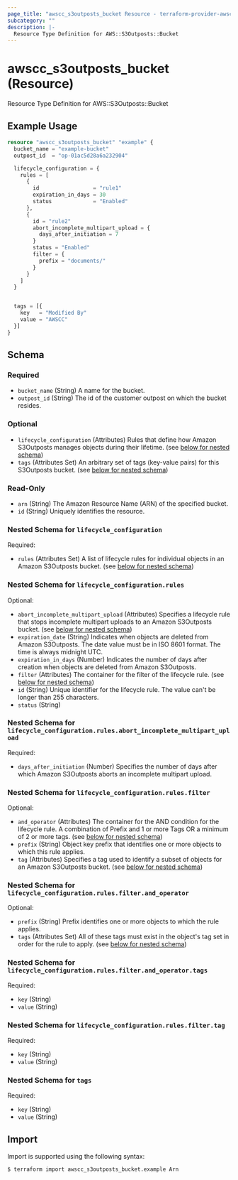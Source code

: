 ```yaml
---
page_title: "awscc_s3outposts_bucket Resource - terraform-provider-awscc"
subcategory: ""
description: |-
  Resource Type Definition for AWS::S3Outposts::Bucket
---
```


# awscc_s3outposts_bucket (Resource)

Resource Type Definition for AWS::S3Outposts::Bucket

## Example Usage

```terraform
resource "awscc_s3outposts_bucket" "example" {
  bucket_name = "example-bucket"
  outpost_id  = "op-01ac5d28a6a232904"

  lifecycle_configuration = {
    rules = [
      {
        id                 = "rule1"
        expiration_in_days = 30
        status             = "Enabled"
      },
      {
        id = "rule2"
        abort_incomplete_multipart_upload = {
          days_after_initiation = 7
        }
        status = "Enabled"
        filter = {
          prefix = "documents/"
        }
      }
    ]
  }


  tags = [{
    key   = "Modified By"
    value = "AWSCC"
  }]
}
```

<!-- schema generated by tfplugindocs -->
## Schema

### Required

- `bucket_name` (String) A name for the bucket.
- `outpost_id` (String) The id of the customer outpost on which the bucket resides.

### Optional

- `lifecycle_configuration` (Attributes) Rules that define how Amazon S3Outposts manages objects during their lifetime. (see [below for nested schema](#nestedatt--lifecycle_configuration))
- `tags` (Attributes Set) An arbitrary set of tags (key-value pairs) for this S3Outposts bucket. (see [below for nested schema](#nestedatt--tags))

### Read-Only

- `arn` (String) The Amazon Resource Name (ARN) of the specified bucket.
- `id` (String) Uniquely identifies the resource.

<a id="nestedatt--lifecycle_configuration"></a>
### Nested Schema for `lifecycle_configuration`

Required:

- `rules` (Attributes Set) A list of lifecycle rules for individual objects in an Amazon S3Outposts bucket. (see [below for nested schema](#nestedatt--lifecycle_configuration--rules))

<a id="nestedatt--lifecycle_configuration--rules"></a>
### Nested Schema for `lifecycle_configuration.rules`

Optional:

- `abort_incomplete_multipart_upload` (Attributes) Specifies a lifecycle rule that stops incomplete multipart uploads to an Amazon S3Outposts bucket. (see [below for nested schema](#nestedatt--lifecycle_configuration--rules--abort_incomplete_multipart_upload))
- `expiration_date` (String) Indicates when objects are deleted from Amazon S3Outposts. The date value must be in ISO 8601 format. The time is always midnight UTC.
- `expiration_in_days` (Number) Indicates the number of days after creation when objects are deleted from Amazon S3Outposts.
- `filter` (Attributes) The container for the filter of the lifecycle rule. (see [below for nested schema](#nestedatt--lifecycle_configuration--rules--filter))
- `id` (String) Unique identifier for the lifecycle rule. The value can't be longer than 255 characters.
- `status` (String)

<a id="nestedatt--lifecycle_configuration--rules--abort_incomplete_multipart_upload"></a>
### Nested Schema for `lifecycle_configuration.rules.abort_incomplete_multipart_upload`

Required:

- `days_after_initiation` (Number) Specifies the number of days after which Amazon S3Outposts aborts an incomplete multipart upload.


<a id="nestedatt--lifecycle_configuration--rules--filter"></a>
### Nested Schema for `lifecycle_configuration.rules.filter`

Optional:

- `and_operator` (Attributes) The container for the AND condition for the lifecycle rule. A combination of Prefix and 1 or more Tags OR a minimum of 2 or more tags. (see [below for nested schema](#nestedatt--lifecycle_configuration--rules--filter--and_operator))
- `prefix` (String) Object key prefix that identifies one or more objects to which this rule applies.
- `tag` (Attributes) Specifies a tag used to identify a subset of objects for an Amazon S3Outposts bucket. (see [below for nested schema](#nestedatt--lifecycle_configuration--rules--filter--tag))

<a id="nestedatt--lifecycle_configuration--rules--filter--and_operator"></a>
### Nested Schema for `lifecycle_configuration.rules.filter.and_operator`

Optional:

- `prefix` (String) Prefix identifies one or more objects to which the rule applies.
- `tags` (Attributes Set) All of these tags must exist in the object's tag set in order for the rule to apply. (see [below for nested schema](#nestedatt--lifecycle_configuration--rules--filter--and_operator--tags))

<a id="nestedatt--lifecycle_configuration--rules--filter--and_operator--tags"></a>
### Nested Schema for `lifecycle_configuration.rules.filter.and_operator.tags`

Required:

- `key` (String)
- `value` (String)



<a id="nestedatt--lifecycle_configuration--rules--filter--tag"></a>
### Nested Schema for `lifecycle_configuration.rules.filter.tag`

Required:

- `key` (String)
- `value` (String)





<a id="nestedatt--tags"></a>
### Nested Schema for `tags`

Required:

- `key` (String)
- `value` (String)

## Import

Import is supported using the following syntax:

```shell
$ terraform import awscc_s3outposts_bucket.example Arn
```
